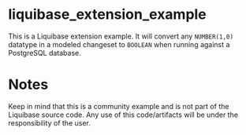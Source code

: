 # liquibase_extension_example
This is a Liquibase extension example.
It will convert any `NUMBER(1,0)` datatype in a modeled changeset to `BOOLEAN` when running against a PostgreSQL database.



# Notes
Keep in mind that this is a community example and is not part of the Liquibase source code.
Any use of this code/artifacts will be under the responsibility of the user.
